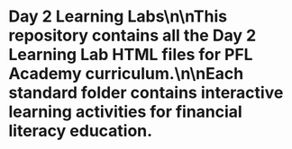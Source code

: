 # Day 2 Learning Labs\n\nThis repository contains all the Day 2 Learning Lab HTML files for PFL Academy curriculum.\n\nEach standard folder contains interactive learning activities for financial literacy education.
